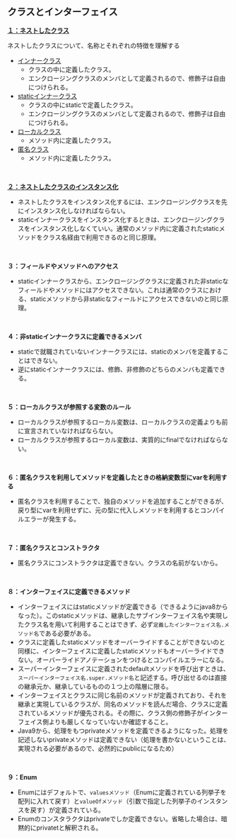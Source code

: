 ## クラスとインターフェイス

**[１：ネストしたクラス](ネストしたクラス.md)**

ネストしたクラスについて、名称とそれぞれの特徴を理解する

- [インナークラス](インナークラス.md)
  - クラスの中に定義したクラス。
  - エンクロージングクラスのメンバとして定義されるので、修飾子は自由につけられる。
- [staticインナークラス](staticインナークラス.md)
  - クラスの中にstaticで定義したクラス。
  - エンクロージングクラスのメンバとして定義されるので、修飾子は自由につけられる。
- [ローカルクラス](ローカルクラス.md)
  - メソッド内に定義したクラス。
- [匿名クラス](匿名クラス.md)
  - メソッド内に定義したクラス。

<br>

**[２：ネストしたクラスのインスタンス化](ネストしたクラス.md)**

- ネストしたクラスをインスタンス化するには、エンクロージングクラスを先にインスタンス化しなければならない。
- staticインナークラスをインスタンス化するときは、エンクロージングクラスをインスタンス化しなくていい。通常のメソッド内に定義されたstaticメソッドをクラス名経由で利用できるのと同じ原理。

<br>

**３：フィールドやメソッドへのアクセス**

- staticインナークラスから、エンクロージングクラスに定義された非staticなフィールドやメソッドにはアクセスできない。これは通常のクラスにおける、staticメソッドから非staticなフィールドにアクセスできないのと同じ原理。

<br>

**４：非staticインナークラスに定義できるメンバ**

- staticで就職されていないインナークラスには、staticのメンバを定義することはできない。
- 逆にstaticインナークラスには、修飾、非修飾のどちらのメンバも定義できる。

<br>

**５：ローカルクラスが参照する変数のルール**

- ローカルクラスが参照するローカル変数は、ローカルクラスの定義よりも前に宣言されていなければならない。
- ローカルクラスが参照するローカル変数は、実質的にfinalでなければならない。

<br>

**６：匿名クラスを利用してメソッドを定義したときの格納変数型にvarを利用する**

- 匿名クラスを利用することで、独自のメソッドを追加することができるが、戻り型にvarを利用せずに、元の型に代入しメソッドを利用するとコンパイルエラーが発生する。

<br>

**７：匿名クラスとコンストラクタ**

- 匿名クラスにコンストラクタは定義できない。クラスの名前がないから。

<br>

**８：インターフェイスに定義できるメソッド**

- インターフェイスにはstaticメソッドが定義できる（できるようにjava8からなった）。このstaticメソッドは、継承したサブインターフェイス名や実現したクラス名を用いて利用することはできず、必ず`定義したインターフェイス名.メソッド名`である必要がある。
- クラスに定義したstaticメソッドをオーバーライドすることができないのと同様に、インターフェイスに定義したstaticメソッドもオーバーライドできない。オーバーライドアノテーションをつけるとコンパイルエラーになる。
- スーパーインターフェイスに定義されたdefaultメソッドを呼び出すときは、`スーパーインターフェイス名.super.メソッド名`と記述する。呼び出せるのは直接の継承元か、継承しているものの１つ上の階層に限る。
- インターフェイスとクラスに同じ名前のメソッドが定義されており、それを継承と実現しているクラスが、同名のメソッドを読んだ場合、クラスに定義されているメソッドが優先される。その際に、クラス側の修飾子がインターフェイス側よりも厳しくなっていないか確認すること。
- Java9から、処理をもつprivateメソッドを定義できるようになった。処理を記述しないprivateメソッドは定義できない（処理を書かないということは、実現される必要があるので、必然的にpublicになるため）

<br>

**９：Enum**

- Enumにはデフォルトで、`valuesメソッド`（Enumに定義されている列挙子を配列に入れて戻す）と`valueOfメソッド`（引数で指定した列挙子のインスタンスを戻す）が定義されている。
- Enumのコンスタラクタはprivateでしか定義できない。省略した場合は、暗黙的にprivatetと解釈される。


